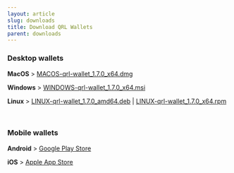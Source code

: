 ```yaml
---
layout: article
slug: downloads
title: Download QRL Wallets
parent: downloads
---
```


### Desktop wallets

**MacOS** > [MACOS-qrl-wallet_1.7.0_x64.dmg](https://github.com/theQRL/qrl-wallet/releases/download/v1.7.0/MACOS-qrl-wallet_1.7.0_x64.dmg)

**Windows** > [WINDOWS-qrl-wallet_1.7.0_x64.msi](https://github.com/theQRL/qrl-wallet/releases/download/v1.7.0/WINDOWS-qrl-wallet_1.7.0_x64.msi)

**Linux** > [LINUX-qrl-wallet_1.7.0_amd64.deb](https://github.com/theQRL/qrl-wallet/releases/download/v1.7.0/LINUX-qrl-wallet_1.7.0_amd64.deb) \| [LINUX-qrl-wallet_1.7.0_x64.rpm](https://github.com/theQRL/qrl-wallet/releases/download/v1.7.0/LINUX-qrl-wallet_1.7.0_x64.rpm)

&nbsp;

### Mobile wallets

**Android** > [Google Play Store](https://play.google.com/store/apps/details?id=com.theqrl)

**iOS** > [Apple App Store](https://itunes.apple.com/us/app/qrl-wallet/id1458620542?ls=1&mt=8)
